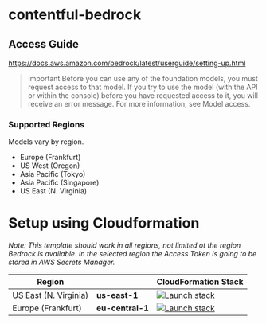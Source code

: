 # contentful-bedrock

## Access Guide

https://docs.aws.amazon.com/bedrock/latest/userguide/setting-up.html

> Important
> Before you can use any of the foundation models, you must request access to that model. If you try to use the model (with the API or within the console) before you have requested access to it, you will receive an error message. For more information, see Model access.

### Supported Regions

Models vary by region.

- Europe (Frankfurt)
- US West (Oregon)
- Asia Pacific (Tokyo)
- Asia Pacific (Singapore)
- US East (N. Virginia)

# Setup using Cloudformation

*Note: This template should work in all regions, not limited ot the region Bedrock is available. In the selected region the Access Token is going to be stored in AWS Secrets Manager.*


| Region |     | CloudFormation Stack |
| ---    | --- | --- |
| US East (N. Virginia) | **us-east-1** | [![Launch stack](https://s3.amazonaws.com/cloudformation-examples/cloudformation-launch-stack.png)](https://us-east-1.console.aws.amazon.com/cloudformation/home?region=us-east-1#/stacks/new?stackName=ContentfulBedrockIntegration&templateURL=https://raw.githubusercontent.com/AndreBaumeier/contentful-bedrock/main/bedrock.yml) |
| Europe (Frankfurt) | **eu-central-1** | [![Launch stack](https://s3.amazonaws.com/cloudformation-examples/cloudformation-launch-stack.png)](https://eu-central-1.console.aws.amazon.com/cloudformation/home?region=us-east-1#/stacks/new?stackName=ContentfulBedrockIntegration&templateURL=https://raw.githubusercontent.com/AndreBaumeier/contentful-bedrock/main/bedrock.yml) |